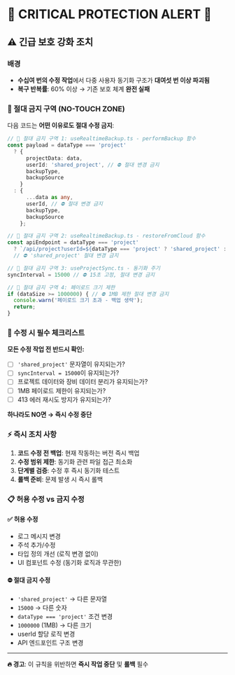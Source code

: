# 🚨 CRITICAL PROTECTION ALERT 🚨

## ⚠️ **긴급 보호 강화 조치**

### **배경**
- **수십여 번의 수정 작업**에서 다중 사용자 동기화 구조가 **대여섯 번 이상 파괴됨**
- **복구 반복률**: 60% 이상 → 기존 보호 체계 **완전 실패**

### **🔴 절대 금지 구역 (NO-TOUCH ZONE)**

다음 코드는 **어떤 이유로도 절대 수정 금지**:

```typescript
// 🚨 절대 금지 구역 1: useRealtimeBackup.ts - performBackup 함수
const payload = dataType === 'project' 
  ? { 
      projectData: data, 
      userId: 'shared_project', // ⛔ 절대 변경 금지
      backupType, 
      backupSource 
    }
  : { 
      ...data as any, 
      userId, // ⛔ 절대 변경 금지
      backupType, 
      backupSource 
    };

// 🚨 절대 금지 구역 2: useRealtimeBackup.ts - restoreFromCloud 함수  
const apiEndpoint = dataType === 'project' 
  ? `/api/project?userId=${dataType === 'project' ? 'shared_project' : userId}${cacheParam}`
  // ⛔ 'shared_project' 절대 변경 금지

// 🚨 절대 금지 구역 3: useProjectSync.ts - 동기화 주기
syncInterval = 15000 // ⛔ 15초 고정, 절대 변경 금지

// 🚨 절대 금지 구역 4: 페이로드 크기 제한
if (dataSize >= 1000000) { // ⛔ 1MB 제한 절대 변경 금지
  console.warn('페이로드 크기 초과 - 백업 생략');
  return;
}
```

### **🛑 수정 시 필수 체크리스트**

**모든 수정 작업 전 반드시 확인:**

- [ ] `'shared_project'` 문자열이 유지되는가?
- [ ] `syncInterval = 15000`이 유지되는가?
- [ ] 프로젝트 데이터와 장비 데이터 분리가 유지되는가?
- [ ] 1MB 페이로드 제한이 유지되는가?
- [ ] 413 에러 재시도 방지가 유지되는가?

**하나라도 NO면 → 즉시 수정 중단**

### **⚡ 즉시 조치 사항**

1. **코드 수정 전 백업**: 현재 작동하는 버전 즉시 백업
2. **수정 범위 제한**: 동기화 관련 파일 접근 최소화  
3. **단계별 검증**: 수정 후 즉시 동기화 테스트
4. **롤백 준비**: 문제 발생 시 즉시 롤백

### **📋 허용 수정 vs 금지 수정**

#### ✅ **허용 수정**
- 로그 메시지 변경
- 주석 추가/수정  
- 타입 정의 개선 (로직 변경 없이)
- UI 컴포넌트 수정 (동기화 로직과 무관한)

#### ⛔ **절대 금지 수정**
- `'shared_project'` → 다른 문자열
- `15000` → 다른 숫자
- `dataType === 'project'` 조건 변경
- `1000000` (1MB) → 다른 크기
- userId 할당 로직 변경
- API 엔드포인트 구조 변경

---

**🔥 경고**: 이 규칙을 위반하면 **즉시 작업 중단** 및 **롤백** 필수
